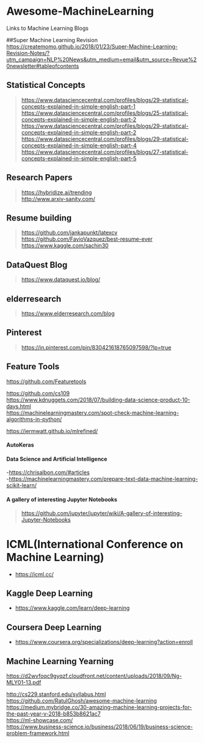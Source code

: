 # Awesome-MachineLearning  
Links to Machine Learning Blogs 

##Super Machine Learning Revision
https://createmomo.github.io/2018/01/23/Super-Machine-Learning-Revision-Notes/?utm_campaign=NLP%20News&utm_medium=email&utm_source=Revue%20newsletter#tableofcontents

## Statistical Concepts  
> https://www.datasciencecentral.com/profiles/blogs/29-statistical-concepts-explained-in-simple-english-part-1  
> https://www.datasciencecentral.com/profiles/blogs/25-statistical-concepts-explained-in-simple-english-part-2  
> https://www.datasciencecentral.com/profiles/blogs/29-statistical-concepts-explained-in-simple-english-part-2  
> https://www.datasciencecentral.com/profiles/blogs/29-statistical-concepts-explained-in-simple-english-part-4  
> https://www.datasciencecentral.com/profiles/blogs/27-statistical-concepts-explained-in-simple-english-part-5  

## Research Papers  
> https://hybridize.ai/trending  
> http://www.arxiv-sanity.com/  

## Resume building  
> https://github.com/jankapunkt/latexcv  
> https://github.com/FavioVazquez/best-resume-ever 
> https://www.kaggle.com/sachin30  

## DataQuest Blog  
> https://www.dataquest.io/blog/  


## elderresearch  
> https://www.elderresearch.com/blog  

## Pinterest  
> https://in.pinterest.com/pin/830421618765097598/?lp=true  

## Feature Tools
https://github.com/Featuretools  

https://github.com/cs109  
https://www.kdnuggets.com/2018/07/building-data-science-product-10-days.html  
https://machinelearningmastery.com/spot-check-machine-learning-algorithms-in-python/  

https://jermwatt.github.io/mlrefined/  

#### AutoKeras


#### Data Science and Artificial Intelligence  
-https://chrisalbon.com/#articles  
-https://machinelearningmastery.com/prepare-text-data-machine-learning-scikit-learn/  

#### A gallery of interesting Jupyter Notebooks
> https://github.com/jupyter/jupyter/wiki/A-gallery-of-interesting-Jupyter-Notebooks

# ICML(International Conference on Machine Learning)  
* https://icml.cc/

## Kaggle Deep Learning  
* https://www.kaggle.com/learn/deep-learning  

## Coursera Deep Learning  
* https://www.coursera.org/specializations/deep-learning?action=enroll  

## Machine Learning Yearning  
https://d2wvfoqc9gyqzf.cloudfront.net/content/uploads/2018/09/Ng-MLY01-13.pdf  


http://cs229.stanford.edu/syllabus.html  
https://github.com/RatulGhosh/awesome-machine-learning  
https://medium.mybridge.co/30-amazing-machine-learning-projects-for-the-past-year-v-2018-b853b8621ac7  
https://ml-showcase.com/  
https://www.business-science.io/business/2018/06/19/business-science-problem-framework.html  
